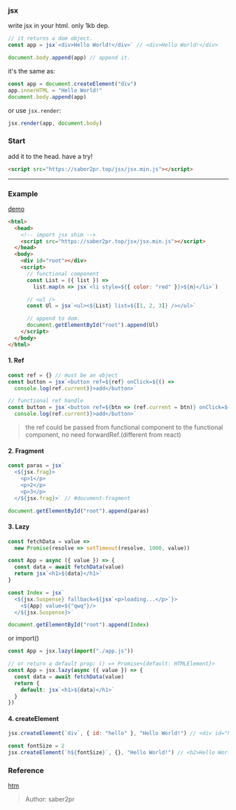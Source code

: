 ### jsx

write jsx in your html. only 1kb dep.

```js
// it returns a dom object.
const app = jsx`<div>Hello World!</div>` // <div>Hello World!</div>

document.body.append(app) // append it.
```

it's the same as:

```js
const app = document.createElement("div")
app.innerHTML = "Hello World!"
document.body.append(app)
```

or use `jsx.render`:

```js
jsx.render(app, document.body)
```

### Start

add it to the head. have a try!

```html
<script src="https://saber2pr.top/jsx/jsx.min.js"></script>
```

---

### Example

[demo](https://saber2pr.top/jsx/example)

```html
<html>
  <head>
    <!-- import jsx shim -->
    <script src="https://saber2pr.top/jsx/jsx.min.js"></script>
  </head>
  <body>
    <div id="root"></div>
    <script>
      // functional component
      const List = ({ list }) =>
        list.map(n => jsx`<li style=${{ color: "red" }}>${n}</li>`)

      // <ul />
      const Ul = jsx`<ul><${List} list=${[1, 2, 3]} /></ul>`

      // append to dom.
      document.getElementById("root").append(Ul)
    </script>
  </body>
</html>
```

#### 1. Ref

```js
const ref = {} // must be an object
const button = jsx`<button ref=${ref} onClick=${() =>
  console.log(ref.current)}>add</button>`

// functional ref handle
const button = jsx`<button ref=${btn => (ref.current = btn)} onClick=${() =>
  console.log(ref.current)}>add</button>`
```

> the ref could be passed from functional component to the functional component, no need forwardRef.(different from react)

#### 2. Fragment

```js
const paras = jsx`
  <${jsx.frag}>
    <p>1</p>
    <p>2</p>
    <p>3</p>
  </${jsx.frag}>` // #document-fragment

document.getElementById("root").append(paras)
```

#### 3. Lazy

```js
const fetchData = value =>
  new Promise(resolve => setTimeout(resolve, 1000, value))

const App = async ({ value }) => {
  const data = await fetchData(value)
  return jsx`<h1>${data}</h1>`
}

const Index = jsx`
  <${jsx.Suspense} fallback=${jsx`<p>loading...</p>`}>
    <${App} value=${"qwq"}/>
  </${jsx.Suspense}>`

document.getElementById("root").append(Index)
```

or import()

```js
const App = jsx.lazy(import("./app.js"))

// or return a default prop: () => Promise<{default: HTMLElement}>
const App = jsx.lazy(async ({ value }) => {
  const data = await fetchData(value)
  return {
    default: jsx`<h1>${data}</h1>`
  }
})
```

#### 4. createElement

```js
jsx.createElement(`div`, { id: "hello" }, "Hello World!") // <div id="hello">Hello World!</div>

const fontSize = 2
jsx.createElement(`h${fontSize}`, {}, "Hello World!") // <h2>Hello World!</h2>
```

### Reference

[htm](https://github.com/developit/htm)

> Author: saber2pr
